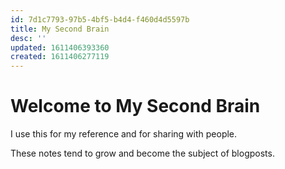 ```yaml
---
id: 7d1c7793-97b5-4bf5-b4d4-f460d4d5597b
title: My Second Brain
desc: ''
updated: 1611406393360
created: 1611406277119
---
```


# Welcome to My Second Brain

I use this for my reference and for sharing with people.

These notes tend to grow and become the subject of blogposts.
